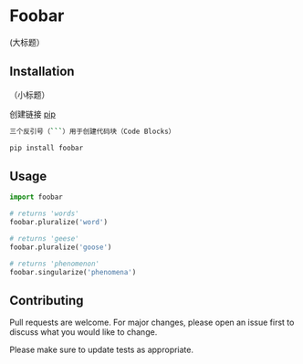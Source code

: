 
# Foobar
(大标题）


## Installation
（小标题）

创建链接 [pip](https://pip.pypa.io/en/stable/)

```bash
三个反引号（```）用于创建代码块（Code Blocks）

pip install foobar
```

## Usage

```python
import foobar

# returns 'words'
foobar.pluralize('word')

# returns 'geese'
foobar.pluralize('goose')

# returns 'phenomenon'
foobar.singularize('phenomena')
```

## Contributing

Pull requests are welcome. For major changes, please open an issue first
to discuss what you would like to change.

Please make sure to update tests as appropriate.


